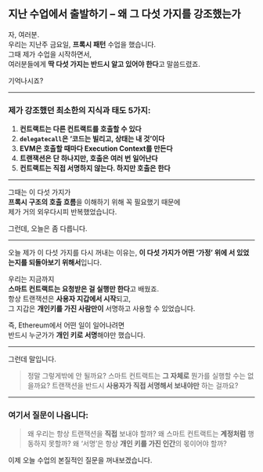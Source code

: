 ## 지난 수업에서 출발하기 – 왜 그 다섯 가지를 강조했는가

자, 여러분.  
우리는 지난주 금요일, **프록시 패턴** 수업을 했습니다.  
그때 제가 수업을 시작하면서,  
여러분들에게 **딱 다섯 가지는 반드시 알고 있어야 한다**고 말씀드렸죠.

기억나시죠?

---

### 제가 강조했던 최소한의 지식과 태도 5가지:

1. **컨트랙트는 다른 컨트랙트를 호출할 수 있다**
2. **`delegatecall`은 ‘코드는 빌리고, 상태는 내 것’이다**
3. **EVM은 호출할 때마다 Execution Context를 만든다**
4. **트랜잭션은 단 하나지만, 호출은 여러 번 일어난다**
5. **컨트랙트는 직접 서명하지 않는다. 하지만 호출은 한다**

---

그때는 이 다섯 가지가  
**프록시 구조의 호출 흐름**을 이해하기 위해 꼭 필요했기 때문에  
제가 거의 외우다시피 반복했었습니다.

그런데, 오늘은 좀 다릅니다.

---

오늘 제가 이 다섯 가지를 다시 꺼내는 이유는,
**이 다섯 가지가 어떤 ‘가정’ 위에 서 있었는지를 되돌아보기 위해서**입니다.

우리는 지금까지  
**스마트 컨트랙트는 요청받은 걸 실행만 한다**고 배웠죠.  
항상 트랜잭션은 **사용자 지갑에서 시작**되고,  
그 지갑은 **개인키를 가진 사람만이** 서명하고 사용할 수 있었습니다.

즉, Ethereum에서 어떤 일이 일어나려면  
반드시 누군가가 **개인 키로 서명**해야만 했습니다.

---

그런데 말입니다.

> 정말 그렇게밖에 안 될까요?
> 스마트 컨트랙트는 **그 자체로** 뭔가를 실행할 수는 없을까요?
> 트랜잭션을 반드시 **사용자가 직접 서명해서 보내야만** 하는 걸까요?

---

### 여기서 질문이 나옵니다:

> 왜 우리는 항상 트랜잭션을 **직접** 보내야 할까?
> 왜 스마트 컨트랙트는 **계정처럼** 행동하지 못할까?
> 왜 ‘서명’은 항상 **개인 키를 가진 인간**의 몫이어야 할까?

이제 오늘 수업의 본질적인 질문을 꺼내보겠습니다.
